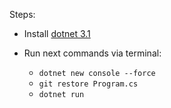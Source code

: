Steps:

* Install [dotnet 3.1](https://dotnet.microsoft.com/download/dotnet/3.1)

* Run next commands via terminal:
  * `dotnet new console --force`
  * `git restore Program.cs`
  * `dotnet run`
